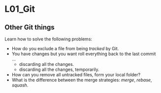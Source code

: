 # L01_Git

## Other Git things

Learn how to solve the following problems:

- How do you exclude a file from being *tracked* by Git.
- You have changes but you want roll everything back to the last commit ...
  - discarding all the changes.
  - discarding all the changes, temporarily.
- How can you remove all untracked files, form your local folder?
- What is the difference between the merge strategies: *merge*, *rebase*, *squash*.
